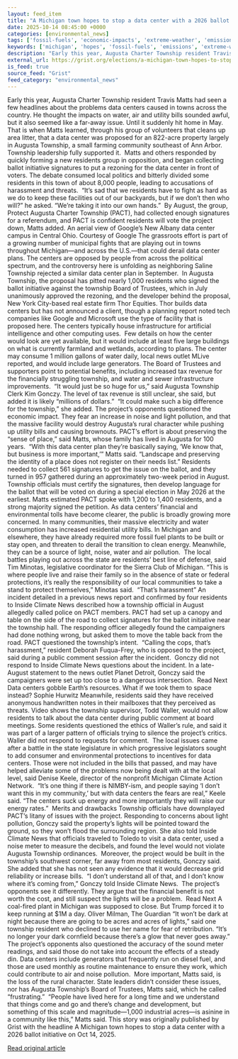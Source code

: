```yaml
---
layout: feed_item
title: "A Michigan town hopes to stop a data center with a 2026 ballot initiative"
date: 2025-10-14 08:45:00 +0000
categories: [environmental_news]
tags: ['fossil-fuels', 'economic-impacts', 'extreme-weather', 'emissions', 'year-2026', 'climate-costs', 'flooding']
keywords: ['michigan', 'hopes', 'fossil-fuels', 'emissions', 'extreme-weather', 'economic-impacts', 'year-2026', 'town']
description: "Early this year, Augusta Charter Township resident Travis Matts had seen a few headlines about the problems data centers caused in towns across the country"
external_url: https://grist.org/elections/a-michigan-town-hopes-to-stop-a-data-center-with-a-2026-ballot-initiative/
is_feed: true
source_feed: "Grist"
feed_category: "environmental_news"
---
```


Early this year, Augusta Charter Township resident Travis Matts had seen a few headlines about the problems data centers caused in towns across the country. He thought the impacts on water, air and utility bills sounded awful, but it also seemed like a far-away issue. Until it suddenly hit home in May.&nbsp; That is when Matts learned, through his group of volunteers that cleans up area litter, that a data center was proposed for an 822-acre property largely in Augusta Township, a small farming community southeast of Ann Arbor. Township leadership fully supported it.&nbsp; Matts and others responded by quickly forming a new residents group in opposition, and began collecting ballot initiative signatures to put a rezoning for the data center in front of voters. The debate consumed local politics and bitterly divided some residents in this town of about 8,000 people, leading to accusations of harassment and threats.&nbsp; “It’s sad that we residents have to fight as hard as we do to keep these facilities out of our backyards, but if we don’t then who will?” he asked. “We’re taking it into our own hands.”&nbsp; By August, the group, Protect Augusta Charter Township (PACT), had collected enough signatures for a referendum, and PACT is confident residents will vote the project down, Matts added. An aerial view of Google’s New Albany data center campus in Central Ohio. Courtesy of Google The grassroots effort is part of a growing number of municipal fights that are playing out in towns throughout Michigan—and across the U.S.—that could&nbsp;derail&nbsp;data center plans. The centers are opposed by people from across the political spectrum, and the controversy here is unfolding as neighboring Saline Township&nbsp;rejected&nbsp;a similar data center plan in September.&nbsp; In Augusta Township, the proposal has pitted nearly 1,000 residents who signed the ballot initiative against the township Board of Trustees, which in July unanimously approved the rezoning, and the developer behind the proposal, New York City-based real estate firm Thor Equities. Thor builds data centers but has not announced a client, though a&nbsp;planning report&nbsp;noted tech companies like Google and Microsoft use the type of facility that is proposed here. The centers typically house infrastructure for artificial intelligence and other computing uses.&nbsp; Few details on how the center would look are yet available, but it would include at least five large buildings on what is currently farmland and wetlands, according to plans. The center may consume 1 million gallons of water daily, local news outlet&nbsp;MLive reported, and would include large generators. The Board of Trustees and supporters point to potential benefits, including increased tax revenue for the financially struggling township, and water and sewer infrastructure improvements.&nbsp; “It would just be so huge for us,” said Augusta Township Clerk Kim Gonczy. The level of tax revenue is still unclear, she said, but added it is likely “millions of dollars.”&nbsp; “It could make such a big difference for the township,” she added. The project’s opponents questioned the economic impact. They fear an increase in noise and light pollution, and that the massive facility would destroy Augusta’s rural character while pushing up utility bills and causing brownouts. PACT’s effort is about preserving the “sense of place,” said Matts, whose family has lived in Augusta for 100 years.&nbsp; “With this data center plan they’re basically saying, ‘We know that, but business is more important,’” Matts said. “Landscape and preserving the identity of a place does not register on their needs list.” Residents needed to collect 561 signatures to get the issue on the ballot, and they turned in 957 gathered during an approximately two-week period in August. Township officials must certify the signatures, then develop language for the ballot that will be voted on during a special election in May 2026 at the earliest. Matts estimated PACT spoke with 1,200 to 1,400 residents, and a strong majority signed the petition. As data centers’ financial and environmental tolls have become clearer, the public is broadly&nbsp;growing more concerned. In many communities, their massive electricity and water consumption has&nbsp;increased residential utility bills. In&nbsp;Michigan&nbsp;and elsewhere, they have already required more fossil fuel plants to be built or stay open, and threaten&nbsp;to derail&nbsp;the transition to clean energy. Meanwhile, they can be a source of light, noise, water and air pollution.&nbsp; The local battles playing out across the state are residents’ best line of defense, said Tim Minotas, legislative coordinator for the Sierra Club of Michigan. “This is where people live and raise their family so in the absence of state or federal protections, it’s really the responsibility of our local communities to take a stand to protect themselves,” Minotas said.&nbsp; “That’s harassment” An incident detailed in a previous&nbsp;news report&nbsp;and confirmed by four residents to Inside Climate News described how a township official in August allegedly called police on PACT members. PACT had set up a canopy and table on the side of the road to collect signatures for the ballot initiative near the township hall. The responding officer allegedly found the campaigners had done nothing wrong, but asked them to move the table back from the road. PACT questioned the township’s intent.&nbsp; “Calling the cops, that’s harassment,” resident Deborah Fuqua-Frey, who is opposed to the project, said during&nbsp;a public comment session&nbsp;after the incident.&nbsp; Gonczy did not respond to Inside Climate News questions about the incident. In a late-August statement to the news outlet&nbsp;Planet Detroit, Gonczy said the campaigners were set up too close to a dangerous intersection.&nbsp; Read Next Data centers gobble Earth&#8217;s resources. What if we took them to space instead? Sophie Hurwitz Meanwhile, residents said they have received anonymous handwritten notes in their mailboxes that they perceived as threats. Video shows the township supervisor, Todd Waller, would&nbsp;not allow residents&nbsp;to talk about the data center during public comment at board meetings. Some residents questioned the ethics of Waller’s rule, and said it was part of a larger pattern of officials trying to silence the project’s critics. Waller did not respond to requests for comment.&nbsp; The local issues came after a battle in the state legislature in which progressive legislators&nbsp;sought to&nbsp;add consumer and environmental protections to incentives for data centers. Those were not included in the bills that passed, and may have helped alleviate some of the problems now being dealt with at the local level, said Denise Keele, director of the nonprofit Michigan Climate Action Network.&nbsp; “It’s one thing if there is NIMBY-ism, and people saying ‘I don’t want this in my community,’ but with data centers the fears are real,” Keele said. “The centers suck up energy and more importantly they will raise our energy rates.”&nbsp; Merits and drawbacks Township officials have downplayed PACT’s litany of issues with the project. Responding to concerns about light pollution, Gonczy said the property’s lights will be pointed toward the ground, so they won’t flood the surrounding region. She also told Inside Climate News that officials traveled to Toledo to visit a data center, used a noise meter to measure the decibels, and found the level would not violate Augusta Township ordinances.&nbsp; Moreover, the project would be built in the township’s southwest corner, far away from most residents, Gonczy said. She added that she has not seen any evidence that it would decrease grid reliability or increase bills.&nbsp; “I don’t understand all of that, and I don’t know where it’s coming from,” Gonczy told Inside Climate News.&nbsp; The project’s opponents see it differently. They argue that the financial benefit is not worth the cost, and still suspect the lights will be a problem.&nbsp; Read Next A coal-fired plant in Michigan was supposed to close. But Trump forced it to keep running at $1M a day. Oliver Milman, The Guardian “It won’t be dark at night because there are going to be acres and acres of lights,” said one township resident who declined to use her name for fear of retribution. “It’s no longer your dark cornfield because there’s a glow that never goes away.” The project’s opponents also questioned the accuracy of the sound meter readings, and said those do not take into account the effects of a steady din. Data centers include generators that frequently run on diesel fuel, and those are used monthly as routine maintenance to ensure they work, which could contribute to air and noise pollution.&nbsp; More important, Matts said, is the loss of the rural character. State leaders didn’t consider these issues, nor has Augusta Township’s Board of Trustees, Matts said, which he called “frustrating.”&nbsp; “People have lived here for a long time and we understand that things come and go and there’s change and development, but something of this scale and magnitude—1,000 industrial acres—is asinine in a community like this,” Matts said. This story was originally published by Grist with the headline A Michigan town hopes to stop a data center with a 2026 ballot initiative on Oct 14, 2025.

[Read original article](https://grist.org/elections/a-michigan-town-hopes-to-stop-a-data-center-with-a-2026-ballot-initiative/)
